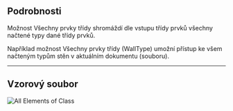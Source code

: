 ## Podrobnosti
Možnost Všechny prvky třídy shromáždí dle vstupu třídy prvků všechny načtené typy dané třídy prvků.

Například možnost Všechny prvky třídy (WallType) umožní přístup ke všem načteným typům stěn v aktuálním dokumentu (souboru).
___
## Vzorový soubor

![All Elements of Class](./DSRevitNodesUI.ElementsOfType_img.jpg)
